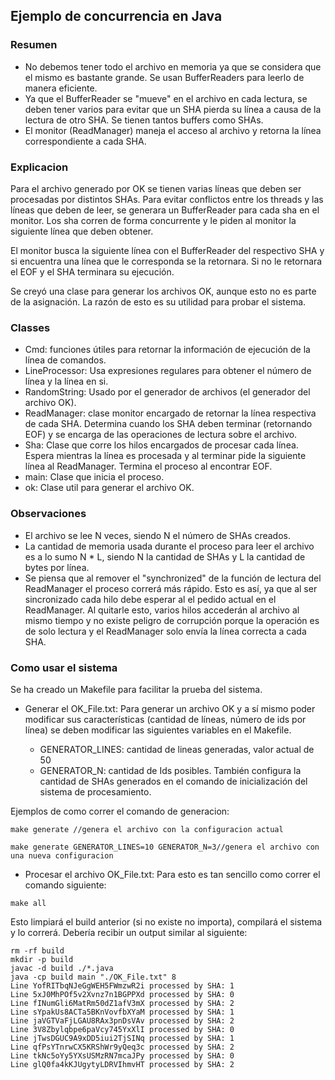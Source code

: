 ## Ejemplo de concurrencia en Java

### Resumen

- No debemos tener todo el archivo en memoria ya que se considera que el mismo es bastante grande. Se usan BufferReaders para leerlo de manera eficiente.
- Ya que el BufferReader se "mueve" en el archivo en cada lectura, se deben tener varios para evitar que un SHA pierda su línea a causa de la lectura de otro SHA. Se tienen tantos buffers como SHAs.
- El monitor (ReadManager) maneja el acceso al archivo y retorna la línea correspondiente a cada SHA.

### Explicacion

Para el archivo generado por OK se tienen varias líneas que deben ser procesadas por distintos SHAs. Para evitar conflictos entre los threads y las líneas que deben de leer, se generara un BufferReader para cada sha en el monitor. Los sha corren de forma concurrente y le piden al monitor la siguiente línea que deben obtener.

El monitor busca la siguiente línea con el BufferReader del respectivo SHA y si encuentra una línea que le corresponda se la retornara. Si no le retornara el EOF y el SHA terminara su ejecución.

Se creyó una clase para generar los archivos OK, aunque esto no es parte de la asignación. La razón de esto es su utilidad para probar el sistema.

### Classes

- Cmd: funciones útiles para retornar la información de ejecución de la línea de comandos.
- LineProcessor: Usa expresiones regulares para obtener el número de línea y la línea en si.
- RandomString: Usado por el generador de archivos (el generador del archivo OK).
- ReadManager: clase monitor encargado de retornar la línea respectiva de cada SHA. Determina cuando los SHA deben terminar (retornando EOF) y se encarga de las operaciones de lectura sobre el archivo.
- Sha: Clase que corre los hilos encargados de procesar cada línea. Espera mientras la línea es procesada y al terminar pide la siguiente línea al ReadManager. Termina el proceso al encontrar EOF.
- main: Clase que inicia el proceso.
- ok: Clase util para generar el archivo OK.

### Observaciones

- El archivo se lee N veces, siendo N el número de SHAs creados.
- La cantidad de memoria usada durante el proceso para leer el archivo es a lo sumo N \* L, siendo N la cantidad de SHAs y L la cantidad de bytes por línea.
- Se piensa que al remover el "synchronized" de la función de lectura del ReadManager el proceso correrá más rápido. Esto es así, ya que al ser sincronizado cada hilo debe esperar al el pedido actual en el ReadManager. Al quitarle esto, varios hilos accederán al archivo al mismo tiempo y no existe peligro de corrupción porque la operación es de solo lectura y el ReadManager solo envía la línea correcta a cada SHA.

### Como usar el sistema

Se ha creado un Makefile para facilitar la prueba del sistema.

- Generar el OK_File.txt: Para generar un archivo OK y a sí mismo poder modificar sus características (cantidad de líneas, número de ids por línea) se deben modificar las siguientes variables en el Makefile.

  - GENERATOR_LINES: cantidad de lineas generadas, valor actual de 50
  - GENERATOR_N: cantidad de Ids posibles. También configura la cantidad de SHAs generados en el comando de inicialización del sistema de procesamiento.

Ejemplos de como correr el comando de generacion:

```
make generate //genera el archivo con la configuracion actual
```

```
make generate GENERATOR_LINES=10 GENERATOR_N=3//genera el archivo con una nueva configuracion
```

- Procesar el archivo OK_File.txt: Para esto es tan sencillo como correr el comando siguiente:

```
make all
```

Esto limpiará el build anterior (si no existe no importa), compilará el sistema y lo correrá. Debería recibir un output similar al siguiente:

```
rm -rf build
mkdir -p build
javac -d build ./*.java
java -cp build main "./OK_File.txt" 8
Line YofRITbqNJeGgWEH5FWmzwR2i processed by SHA: 1
Line 5xJ0MhPOf5v2Xvnz7n1BGPPXd processed by SHA: 0
Line fINumGli6MatRm50dZ1afV3mX processed by SHA: 2
Line sYpakUs8ACTa5BKnVovfbXYaM processed by SHA: 1
Line jaVGTVaFjLGAU8RAx3pnDsVAv processed by SHA: 2
Line 3V8Zbylqbpe6paVcy745YxXlI processed by SHA: 0
Line jTwsDGUC9A9xDD5iui2TjSINq processed by SHA: 1
Line qfPsYTnrwCX5KRShWr9yQeq3c processed by SHA: 2
Line tkNc5oYy5YXsUSMzRN7mcaJPy processed by SHA: 0
Line glQ0fa4kKJUgytyLDRVIhmvHT processed by SHA: 2
```
